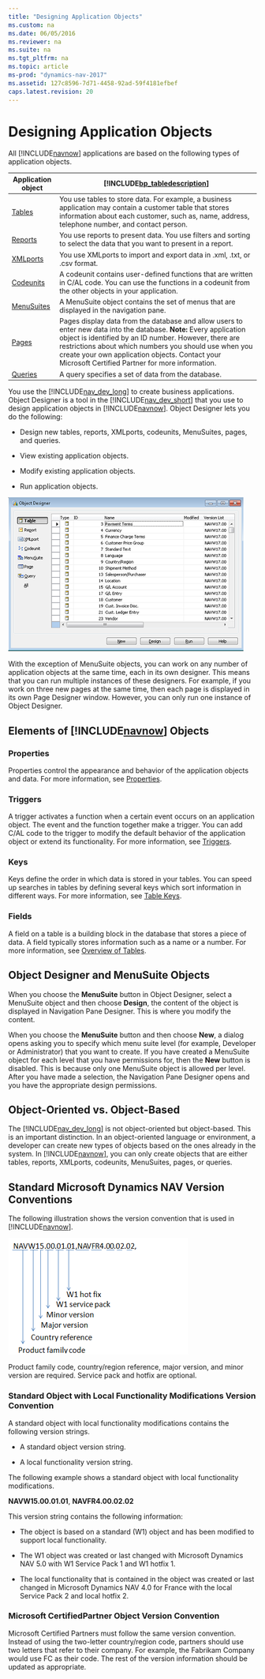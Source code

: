 ```yaml
---
title: "Designing Application Objects"
ms.custom: na
ms.date: 06/05/2016
ms.reviewer: na
ms.suite: na
ms.tgt_pltfrm: na
ms.topic: article
ms-prod: "dynamics-nav-2017"
ms.assetid: 127c8596-7d71-4458-92ad-59f4181efbef
caps.latest.revision: 20
---
```

# Designing Application Objects
All [!INCLUDE[navnow](includes/navnow_md.md)] applications are based on the following types of application objects.  

|Application object|[!INCLUDE[bp_tabledescription](includes/bp_tabledescription_md.md)]|  
|------------------------|---------------------------------------|  
|[Tables](Tables.md)|You use tables to store data. For example, a business application may contain a customer table that stores information about each customer, such as, name, address, telephone number, and contact person.|  
|[Reports](Reports.md)|You use reports to present data. You use filters and sorting to select the data that you want to present in a report.|  
|[XMLports](XMLports.md)|You use XMLports to import and export data in .xml, .txt, or .csv format.|  
|[Codeunits](Codeunits.md)|A codeunit contains user-defined functions that are written in C/AL code. You can use the functions in a codeunit from the other objects in your application.|  
|[MenuSuites](MenuSuites.md)|A MenuSuite object contains the set of menus that are displayed in the navigation pane.|  
|[Pages](Pages.md)|Pages display data from the database and allow users to enter new data into the database. **Note:**  Every application object is identified by an ID number. However, there are restrictions about which numbers you should use when you create your own application objects. Contact your Microsoft Certified Partner for more information.|  
|[Queries](Queries.md)|A query specifies a set of data from the database.|  

 You use the [!INCLUDE[nav_dev_long](includes/nav_dev_long_md.md)] to create business applications. Object Designer is a tool in the [!INCLUDE[nav_dev_short](includes/nav_dev_short_md.md)] that you use to design application objects in [!INCLUDE[navnow](includes/navnow_md.md)]. Object Designer lets you do the following:  

-   Design new tables, reports, XMLports, codeunits, MenuSuites, pages, and queries.  

-   View existing application objects.  

-   Modify existing application objects.  

-   Run application objects.  

 ![Microsoft Dynamics NAV Object Designer](media/NAV_ObjectDesigner.png "NAV\_ObjectDesigner")  

 With the exception of MenuSuite objects, you can work on any number of application objects at the same time, each in its own designer. This means that you can run multiple instances of these designers. For example, if you work on three new pages at the same time, then each page is displayed in its own Page Designer window. However, you can only run one instance of Object Designer.  

## Elements of [!INCLUDE[navnow](includes/navnow_md.md)] Objects  

### Properties  
 Properties control the appearance and behavior of the application objects and data. For more information, see [Properties](Properties.md).  

### Triggers  
 A trigger activates a function when a certain event occurs on an application object. The event and the function together make a trigger. You can add C/AL code to the trigger to modify the default behavior of the application object or extend its functionality. For more information, see [Triggers](Triggers.md).  

### Keys  
 Keys define the order in which data is stored in your tables. You can speed up searches in tables by defining several keys which sort information in different ways. For more information, see [Table Keys](Table-Keys.md).  

### Fields  
 A field on a table is a building block in the database that stores a piece of data. A field typically stores information such as a name or a number. For more information, see [Overview of Tables](Overview-of-Tables.md).  

## Object Designer and MenuSuite Objects  
 When you choose the **MenuSuite** button in Object Designer, select a MenuSuite object and then choose **Design**, the content of the object is displayed in Navigation Pane Designer. This is where you modify the content.  

 When you choose the **MenuSuite** button and then choose **New**, a dialog opens asking you to specify which menu suite level (for example, Developer or Administrator) that you want to create. If you have created a MenuSuite object for each level that you have permissions for, then the **New** button is disabled. This is because only one MenuSuite object is allowed per level. After you have made a selection, the Navigation Pane Designer opens and you have the appropriate design permissions.  

## Object-Oriented vs. Object-Based  
 The [!INCLUDE[nav_dev_long](includes/nav_dev_long_md.md)] is not object-oriented but object-based. This is an important distinction. In an object-oriented language or environment, a developer can create new types of objects based on the ones already in the system. In [!INCLUDE[navnow](includes/navnow_md.md)], you can only create objects that are either tables, reports, XMLports, codeunits, MenuSuites, pages, or queries.  

## Standard Microsoft Dynamics NAV Version Conventions  
 The following illustration shows the version convention that is used in [!INCLUDE[navnow](includes/navnow_md.md)].  

 ![NAV Versioning Convention](media/NAV_VersionConvention.png "NAV\_VersionConvention")  

 Product family code, country/region reference, major version, and minor version are required. Service pack and hotfix are optional.  

### Standard Object with Local Functionality Modifications Version Convention  
 A standard object with local functionality modifications contains the following version strings.  

-   A standard object version string.  

-   A local functionality version string.  

 The following example shows a standard object with local functionality modifications.  

 **NAVW15.00.01.01**, **NAVFR4.00.02.02**  

 This version string contains the following information:  

-   The object is based on a standard (W1) object and has been modified to support local functionality.  

-   The W1 object was created or last changed with Microsoft Dynamics NAV 5.0 with W1 Service Pack 1 and W1 hotfix 1.  

-   The local functionality that is contained in the object was created or last changed in Microsoft Dynamics NAV 4.0 for France with the local Service Pack 2 and local hotfix 2.  

### Microsoft CertifiedPartner Object Version Convention  
 Microsoft Certified Partners must follow the same version convention. Instead of using the two-letter country/region code, partners should use two letters that refer to their company. For example, the Fabrikam Company would use FC as their code. The rest of the version information should be updated as appropriate.
